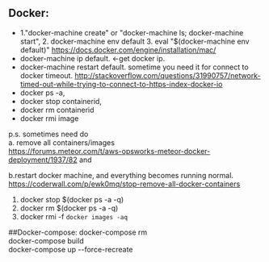 ---
---
## Docker:
* 1."docker-machine create" or "docker-machine ls; docker-machine start", 2. docker-machine env default 3. eval "$(docker-machine env default)"  https://docs.docker.com/engine/installation/mac/
* docker-machine ip default.  <-get docker ip.
* docker-machine restart default. sometime you need it for connect to docker timeout. http://stackoverflow.com/questions/31990757/network-timed-out-while-trying-to-connect-to-https-index-docker-io
* docker ps -a,
* docker stop containerid,
* docker rm containerid
* docker rmi image

p.s.
sometimes need do  
a. remove all containers/images  
https://forums.meteor.com/t/aws-opsworks-meteor-docker-deployment/1937/82 and  

b.restart docker machine, and everything becomes running normal.  
https://coderwall.com/p/ewk0mq/stop-remove-all-docker-containers  

1. docker stop $(docker ps -a -q)
2. docker rm $(docker ps -a -q)
3. docker rmi -f `docker images -aq`


##Docker-compose:
docker-compose rm  
docker-compose build  
docker-compose up --force-recreate  
